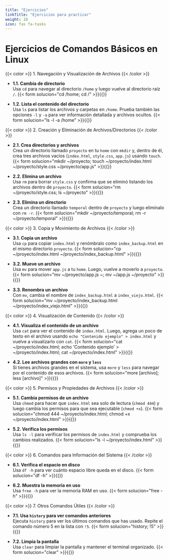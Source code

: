 ```yaml
---
title: "Ejercicios"
linkTitle: "Ejercicios para practicar"
weight: 10
icon: fas fa-tasks
---
```

# Ejercicios de Comandos Básicos en Linux

{{< color >}} 1. Navegación y Visualización de Archivos {{< /color >}}
- **1.1. Cambia de directorio**  
  Usa `cd` para navegar al directorio `/home` y luego vuelve al directorio raíz `/`.
  {{< form solucion="cd /home; cd /" >}}{{</form>}}

- **1.2. Lista el contenido del directorio**  
  Usa `ls` para listar los archivos y carpetas en `/home`. Prueba también las opciones `-l` y `-a` para ver información detallada y archivos ocultos.
  {{< form solucion="ls -l -a /home" >}}{{</form>}}

{{< color >}} 2. Creación y Eliminación de Archivos/Directorios {{< /color >}}
- **2.1. Crea directorios y archivos**  
  Crea un directorio llamado `proyecto` en tu `home` con `mkdir` y, dentro de él, crea tres archivos vacíos (`index.html`, `style.css`, `app.js`) usando `touch`.
  {{< form solucion="mkdir ~/proyecto; touch ~/proyecto/index.html ~/proyecto/style.css ~/proyecto/app.js" >}}{{</form>}}

- **2.2. Elimina un archivo**  
  Usa `rm` para borrar `style.css` y confirma que se eliminó listando los archivos dentro de `proyecto`.
  {{< form solucion="rm ~/proyecto/style.css; ls ~/proyecto" >}}{{</form>}}

- **2.3. Elimina un directorio**  
  Crea un directorio llamado `temporal` dentro de `proyecto` y luego elimínalo con `rm -r`.
  {{< form solucion="mkdir ~/proyecto/temporal; rm -r ~/proyecto/temporal" >}}{{</form>}}

{{< color >}} 3. Copia y Movimiento de Archivos {{< /color >}}
- **3.1. Copia un archivo**  
  Usa `cp` para copiar `index.html` y renómbralo como `index_backup.html` en el mismo directorio `proyecto`.
  {{< form solucion="cp ~/proyecto/index.html ~/proyecto/index_backup.html" >}}{{</form>}}

- **3.2. Mueve un archivo**  
  Usa `mv` para mover `app.js` a tu `home`. Luego, vuelve a moverlo a `proyecto`.
  {{< form solucion="mv ~/proyecto/app.js ~; mv ~/app.js ~/proyecto" >}}{{</form>}}

- **3.3. Renombra un archivo**  
  Con `mv`, cambia el nombre de `index_backup.html` a `index_viejo.html`.
  {{< form solucion="mv ~/proyecto/index_backup.html ~/proyecto/index_viejo.html" >}}{{</form>}}

{{< color >}} 4. Visualización de Contenido {{< /color >}}
- **4.1. Visualiza el contenido de un archivo**  
  Usa `cat` para ver el contenido de `index.html`. Luego, agrega un poco de texto en el archivo usando `echo "Contenido ejemplo" > index.html` y vuelve a visualizarlo con `cat`.
  {{< form solucion="cat ~/proyecto/index.html; echo 'Contenido ejemplo' > ~/proyecto/index.html; cat ~/proyecto/index.html" >}}{{</form>}}

- **4.2. Lee archivos grandes con `more` y `less`**  
  Si tienes archivos grandes en el sistema, usa `more` y `less` para navegar por el contenido de esos archivos.
  {{< form solucion="more [archivo]; less [archivo]" >}}{{</form>}}

{{< color >}} 5. Permisos y Propiedades de Archivos {{< /color >}}
- **5.1. Cambia permisos de un archivo**  
  Usa `chmod` para hacer que `index.html` sea solo de lectura (`chmod 444`) y luego cambia los permisos para que sea ejecutable (`chmod +x`).
  {{< form solucion="chmod 444 ~/proyecto/index.html; chmod +x ~/proyecto/index.html" >}}{{</form>}}

- **5.2. Verifica los permisos**  
  Usa `ls -l` para verificar los permisos de `index.html` y comprueba los cambios realizados.
  {{< form solucion="ls -l ~/proyecto/index.html" >}}{{</form>}}

{{< color >}} 6. Comandos para Información del Sistema {{< /color >}}
- **6.1. Verifica el espacio en disco**  
  Usa `df -h` para ver cuánto espacio libre queda en el disco.
  {{< form solucion="df -h" >}}{{</form>}}

- **6.2. Muestra la memoria en uso**  
  Usa `free -h` para ver la memoria RAM en uso.
  {{< form solucion="free -h" >}}{{</form>}}

{{< color >}} 7. Otros Comandos Útiles {{< /color >}}
- **7.1. Usa `history` para ver comandos anteriores**  
  Ejecuta `history` para ver los últimos comandos que has usado. Repite el comando número 5 en la lista con `!5`.
  {{< form solucion="history; !5" >}}{{</form>}}

- **7.2. Limpia la pantalla**  
  Usa `clear` para limpiar la pantalla y mantener el terminal organizado.
  {{< form solucion="clear" >}}{{</form>}}
